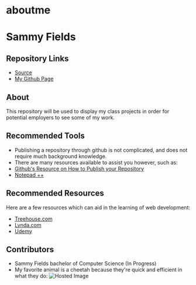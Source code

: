 # aboutme
# Sammy Fields
## Repository Links
- [Source](https://github.com/SamFields/aboutme)
- [My Github Page](https://github.com/samfields)

## About
This repository will be used to display my class projects in order for potential employers to see some of my work.

## Recommended Tools
- Publishing a repository through github is not complicated, and does not require much background knowledge.
- There are many resources available to assist you however, such as:
- [Github's Resource on How to Publish your Repository](https://help.github.com/articles/configuring-a-publishing-source-for-github-pages/)
- [Notepad ++](https://notepad-plus-plus.org/)

## Recommended Resources
Here are a few resources which can aid in the learning of web development:
- [Treehouse.com](https://teamtreehouse.com/)
- [Lynda.com](https://www.lynda.com/)
- [Udemy](https://www.udemy.com/courses/development/)

## Contributors
- Sammy Fields bachelor of Computer Science (In Progress)
- My favorite animal is a cheetah because they're quick and efficient in what they do:
![Hosted Image](https://upload.wikimedia.org/wikipedia/commons/e/ec/Cheetah_4_%2816309649223%29.jpg)
